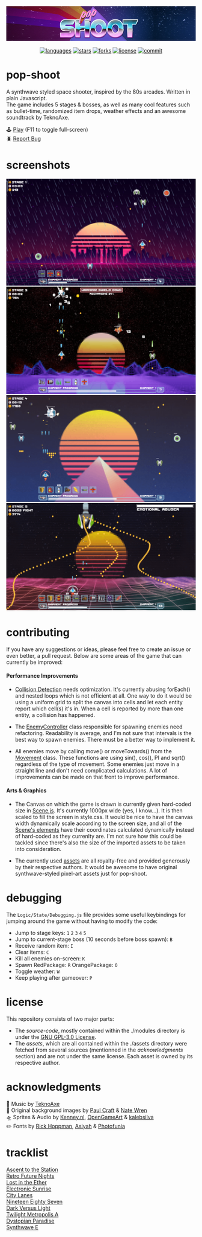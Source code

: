 <div align="center">
  <img src="assets/repo/banner.png" alt="banner">

  [![languages](https://img.shields.io/github/languages/top/kiwphi/pop-shoot?style=flat)](https://github.com/kiwphi/pop-shoot)
  [![stars](https://img.shields.io/github/stars/kiwphi/pop-shoot?style=flat)](https://github.com/kiwphi/pop-shoot/stargazers)
  [![forks](https://img.shields.io/github/forks/kiwphi/pop-shoot?style=flat)](https://github.com/kiwphi/pop-shoot/forks)
  [![license](https://img.shields.io/github/license/kiwphi/pop-shoot?style=flat)](https://github.com/kiwphi/pop-shoot/blob/main/LICENSE)
  [![commit](https://img.shields.io/github/last-commit/kiwphi/pop-shoot?style=flat)](https://github.com/kiwphi/pop-shoot/commits/main)
</div>

# pop-shoot

A synthwave styled space shooter, inspired by the 80s arcades. Written in plain Javascript.  
The game includes 5 stages & bosses, as well as many cool features such as bullet-time, randomized item drops, weather effects and an awesome soundtrack by TeknoAxe.

:joystick: [Play](https://kiwphi.github.io/pop-shoot/) (F11 to toggle full-screen)  
:beetle: [Report Bug](https://github.com/kiwphi/pop-shoot/issues)

# screenshots

<img src="assets/repo/screenshot1.png" alt="screenshot1">
<img src="assets/repo/screenshot2.png" alt="screenshot2">
<img src="assets/repo/screenshot3.png" alt="screenshot3">
<img src="assets/repo/screenshot4.png" alt="screenshot4">

# contributing
If you have any suggestions or ideas, please feel free to create an issue or even better, a pull request.
Below are some areas of the game that can currently be improved:

#### Performance Improvements
- [Collision Detection](https://github.com/kiwphi/pop-shoot/blob/main/modules/Logic/Motion/CollisionDetection.js) needs optimization.
It's currently abusing forEach() and nested loops which is not efficient at all.
One way to do it would be using a uniform grid to split the canvas into cells and let each entity report which cell(s) it's in.
When a cell is reported by more than one entity, a collision has happened.

- The [EnemyController](https://github.com/kiwphi/pop-shoot/blob/main/modules/Logic/Controllers/EnemyController.js)
class responsible for spawning enemies need refactoring. Readability is average, and I'm not sure that intervals is the best way to spawn enemies.
There must be a better way to implement it.

- All enemies move by calling move() or moveTowards() from the [Movement](https://github.com/kiwphi/pop-shoot/blob/main/modules/Logic/Motion/Movement.js) class.
These functions are using sin(), cos(), PI and sqrt() regardless of the type of movement. Some enemies just move in a straight line and
don't need complicated calculations. A lot of improvements can be made on that front to improve performance.

#### Arts & Graphics
- The Canvas on which the game is drawn is currently given hard-coded size in [Scene.js](https://github.com/kiwphi/pop-shoot/blob/main/modules/Scene/Scene.js).
It's currently 1000px wide (yes, I know...). It is then scaled to fill the screen in style.css.
It would be nice to have the canvas width dynamically scale according to the screen size, and all of the
[Scene's elements](https://github.com/kiwphi/pop-shoot/tree/main/modules/Scene/Elements) have their coordinates calculated dynamically instead of
hard-coded as they currenlty are. I'm not sure how this could be tackled since there's also the size of the imported assets to be taken into consideration.

- The currently used [assets](https://github.com/kiwphi/pop-shoot/tree/main/assets) are all royalty-free and provided generously by their
respective authors. It would be awesome to have original synthwave-styled pixel-art assets just for pop-shoot.

# debugging

The `Logic/State/Debugging.js` file provides some useful keybindings for jumping around the game without having to modify the code:

-   Jump to stage keys: `1` `2` `3` `4` `5`
-   Jump to current-stage boss (10 seconds before boss spawn): `B`
-   Receive random item: `I`
-   Clear items: `C`
-   Kill all enemies on-screen: `K`
-   Spawn RedPackage: `R` OrangePackage: `O`
-   Toggle weather: `W`
-   Keep playing after gameover: `P`

# license

This repository consists of two major parts:

-   The _source-code_, mostly contained within the ./modules directory
    is under the [GNU GPL-3.0 License](https://github.com/kiwphi/pop-shoot/blob/main/LICENSE).
-   The _assets_, which are all contained within the ./assets directory were fetched from several sources
    (mentionned in the _acknowledgments_ section) and are not under the same license. Each asset is owned by its respective author.

# acknowledgments

:musical_note: Music by [TeknoAxe](https://open.spotify.com/artist/0Hyqsw7GWssXIOVgy36ohS)  
:art: Original background images by [Paul Craft](https://co.pinterest.com/paulcraftone/) & [Nate Wren](https://natewren.com)  
:flying_saucer: Sprites & Audio by [Kenney.nl](https://kenney.nl), [OpenGameArt](https://opengameart.org) & [kalebsilva](https://www.vecteezy.com/members/kalebsilva)  
:pencil2: Fonts by [Rick Hoppman](https://www.dafont.com/thaleahfat.font), [Asiyah](https://www.dafont.com/handwriting-5.font) & [Photofunia](https://photofunia.com)

# tracklist

[Ascent to the Station](https://www.youtube.com/watch?v=r5L-CY9TcRc)  
[Retro Future Nights](https://www.youtube.com/watch?v=D_jQLR6zq30)  
[Lost in the Ether](https://www.youtube.com/watch?v=q2DFmJ46jFw)  
[Electronic Sunrise](https://www.youtube.com/watch?v=yjCWwkuOX7U)  
[City Lanes](https://www.youtube.com/watch?v=caPQEDHfaOI)  
[Nineteen Eighty Seven](https://www.youtube.com/watch?v=j6XKMywP3-g)  
[Dark Versus Light](https://www.youtube.com/watch?v=uxD88mxMDQc)  
[Twilight Metropolis A](https://www.youtube.com/watch?v=k1C1algxG0E)  
[Dystopian Paradise](https://www.youtube.com/watch?v=j9l6QWj4JqU)  
[Synthwave E](https://www.youtube.com/watch?v=RBxnYXGNNAk)
